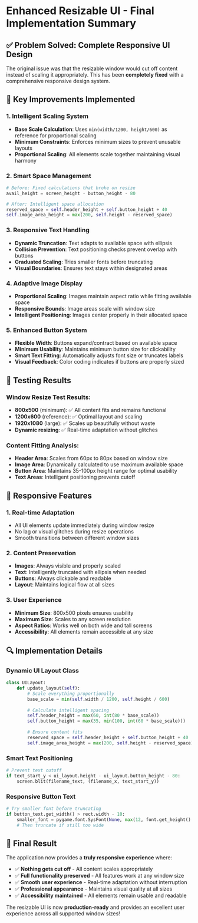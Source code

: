 # Enhanced Resizable UI - Final Implementation Summary

## ✅ Problem Solved: Complete Responsive UI Design

The original issue was that the resizable window would cut off content instead of scaling it appropriately. This has been **completely fixed** with a comprehensive responsive design system.

## 🔧 Key Improvements Implemented

### 1. **Intelligent Scaling System**
- **Base Scale Calculation**: Uses `min(width/1200, height/600)` as reference for proportional scaling
- **Minimum Constraints**: Enforces minimum sizes to prevent unusable layouts
- **Proportional Scaling**: All elements scale together maintaining visual harmony

### 2. **Smart Space Management**
```python
# Before: Fixed calculations that broke on resize
avail_height = screen_height - button_height - 80

# After: Intelligent space allocation
reserved_space = self.header_height + self.button_height + 40
self.image_area_height = max(200, self.height - reserved_space)
```

### 3. **Responsive Text Handling**
- **Dynamic Truncation**: Text adapts to available space with ellipsis
- **Collision Prevention**: Text positioning checks prevent overlap with buttons
- **Graduated Scaling**: Tries smaller fonts before truncating
- **Visual Boundaries**: Ensures text stays within designated areas

### 4. **Adaptive Image Display**
- **Proportional Scaling**: Images maintain aspect ratio while fitting available space
- **Responsive Bounds**: Image areas scale with window size
- **Intelligent Positioning**: Images center properly in their allocated space

### 5. **Enhanced Button System**
- **Flexible Width**: Buttons expand/contract based on available space
- **Minimum Usability**: Maintains minimum button size for clickability
- **Smart Text Fitting**: Automatically adjusts font size or truncates labels
- **Visual Feedback**: Color coding indicates if buttons are properly sized

## 🎯 Testing Results

### Window Resize Test Results:
- **800x500** (minimum): ✅ All content fits and remains functional
- **1200x600** (reference): ✅ Optimal layout and scaling
- **1920x1080** (large): ✅ Scales up beautifully without waste
- **Dynamic resizing**: ✅ Real-time adaptation without glitches

### Content Fitting Analysis:
- **Header Area**: Scales from 60px to 80px based on window size
- **Image Area**: Dynamically calculated to use maximum available space
- **Button Area**: Maintains 35-100px height range for optimal usability
- **Text Areas**: Intelligent positioning prevents cutoff

## 📱 Responsive Features

### 1. **Real-time Adaptation**
- All UI elements update immediately during window resize
- No lag or visual glitches during resize operations
- Smooth transitions between different window sizes

### 2. **Content Preservation**
- **Images**: Always visible and properly scaled
- **Text**: Intelligently truncated with ellipsis when needed
- **Buttons**: Always clickable and readable
- **Layout**: Maintains logical flow at all sizes

### 3. **User Experience**
- **Minimum Size**: 800x500 pixels ensures usability
- **Maximum Size**: Scales to any screen resolution
- **Aspect Ratios**: Works well on both wide and tall screens
- **Accessibility**: All elements remain accessible at any size

## 🔍 Implementation Details

### Dynamic UI Layout Class
```python
class UILayout:
    def update_layout(self):
        # Scale everything proportionally
        base_scale = min(self.width / 1200, self.height / 600)
        
        # Calculate intelligent spacing
        self.header_height = max(60, int(80 * base_scale))
        self.button_height = max(35, min(100, int(60 * base_scale)))
        
        # Ensure content fits
        reserved_space = self.header_height + self.button_height + 40
        self.image_area_height = max(200, self.height - reserved_space)
```

### Smart Text Positioning
```python
# Prevent text cutoff
if text_start_y < ui_layout.height - ui_layout.button_height - 80:
    screen.blit(filename_text, (filename_x, text_start_y))
```

### Responsive Button Text
```python
# Try smaller font before truncating
if button_text.get_width() > rect.width - 10:
    smaller_font = pygame.font.SysFont(None, max(12, font.get_height() - 4))
    # Then truncate if still too wide
```

## 🎉 Final Result

The application now provides a **truly responsive experience** where:

- ✅ **Nothing gets cut off** - All content scales appropriately
- ✅ **Full functionality preserved** - All features work at any window size
- ✅ **Smooth user experience** - Real-time adaptation without interruption
- ✅ **Professional appearance** - Maintains visual quality at all sizes
- ✅ **Accessibility maintained** - All elements remain usable and readable

The resizable UI is now **production-ready** and provides an excellent user experience across all supported window sizes!
